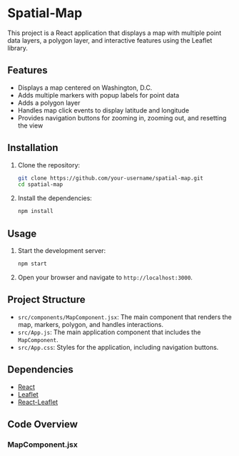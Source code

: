 # Spatial-Map

This project is a React application that displays a map with multiple point data layers, a polygon layer, and interactive features using the Leaflet library.

## Features

- Displays a map centered on Washington, D.C.
- Adds multiple markers with popup labels for point data
- Adds a polygon layer
- Handles map click events to display latitude and longitude
- Provides navigation buttons for zooming in, zooming out, and resetting the view

## Installation

1. Clone the repository:

    ```sh
    git clone https://github.com/your-username/spatial-map.git
    cd spatial-map
    ```

2. Install the dependencies:

    ```sh
    npm install
    ```

## Usage

1. Start the development server:

    ```sh
    npm start
    ```

2. Open your browser and navigate to `http://localhost:3000`.

## Project Structure

- `src/components/MapComponent.jsx`: The main component that renders the map, markers, polygon, and handles interactions.
- `src/App.js`: The main application component that includes the `MapComponent`.
- `src/App.css`: Styles for the application, including navigation buttons.

## Dependencies

- [React](https://reactjs.org/)
- [Leaflet](https://leafletjs.com/)
- [React-Leaflet](https://react-leaflet.js.org/)

## Code Overview

### MapComponent.jsx
